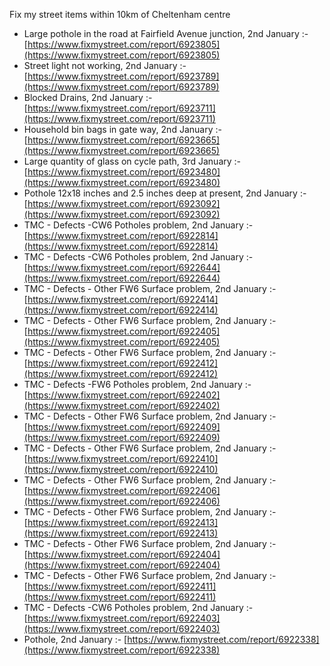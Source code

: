 Fix my street items within 10km of Cheltenham centre

<!-- fix_marker starts -->

- Large pothole in the road at Fairfield Avenue junction, 2nd January :- [https://www.fixmystreet.com/report/6923805](https://www.fixmystreet.com/report/6923805)
- Street light not working, 2nd January :- [https://www.fixmystreet.com/report/6923789](https://www.fixmystreet.com/report/6923789)
- Blocked Drains, 2nd January :- [https://www.fixmystreet.com/report/6923711](https://www.fixmystreet.com/report/6923711)
- Household bin bags in gate way, 2nd January :- [https://www.fixmystreet.com/report/6923665](https://www.fixmystreet.com/report/6923665)
- Large quantity of glass on cycle path, 3rd January :- [https://www.fixmystreet.com/report/6923480](https://www.fixmystreet.com/report/6923480)
- Pothole 12x18 inches and 2.5 inches deep at present, 2nd January :- [https://www.fixmystreet.com/report/6923092](https://www.fixmystreet.com/report/6923092)
- TMC - Defects -CW6 Potholes  problem, 2nd January :- [https://www.fixmystreet.com/report/6922814](https://www.fixmystreet.com/report/6922814)
- TMC - Defects -CW6 Potholes  problem, 2nd January :- [https://www.fixmystreet.com/report/6922644](https://www.fixmystreet.com/report/6922644)
- TMC - Defects - Other FW6  Surface problem, 2nd January :- [https://www.fixmystreet.com/report/6922414](https://www.fixmystreet.com/report/6922414)
- TMC - Defects - Other FW6  Surface problem, 2nd January :- [https://www.fixmystreet.com/report/6922405](https://www.fixmystreet.com/report/6922405)
- TMC - Defects - Other FW6  Surface problem, 2nd January :- [https://www.fixmystreet.com/report/6922412](https://www.fixmystreet.com/report/6922412)
- TMC - Defects -FW6 Potholes problem, 2nd January :- [https://www.fixmystreet.com/report/6922402](https://www.fixmystreet.com/report/6922402)
- TMC - Defects - Other FW6  Surface problem, 2nd January :- [https://www.fixmystreet.com/report/6922409](https://www.fixmystreet.com/report/6922409)
- TMC - Defects - Other FW6  Surface problem, 2nd January :- [https://www.fixmystreet.com/report/6922410](https://www.fixmystreet.com/report/6922410)
- TMC - Defects - Other FW6  Surface problem, 2nd January :- [https://www.fixmystreet.com/report/6922406](https://www.fixmystreet.com/report/6922406)
- TMC - Defects - Other FW6  Surface problem, 2nd January :- [https://www.fixmystreet.com/report/6922413](https://www.fixmystreet.com/report/6922413)
- TMC - Defects - Other FW6  Surface problem, 2nd January :- [https://www.fixmystreet.com/report/6922404](https://www.fixmystreet.com/report/6922404)
- TMC - Defects - Other FW6  Surface problem, 2nd January :- [https://www.fixmystreet.com/report/6922411](https://www.fixmystreet.com/report/6922411)
- TMC - Defects -CW6 Potholes  problem, 2nd January :- [https://www.fixmystreet.com/report/6922403](https://www.fixmystreet.com/report/6922403)
- Pothole, 2nd January :- [https://www.fixmystreet.com/report/6922338](https://www.fixmystreet.com/report/6922338)

<!-- fix_marker ends -->